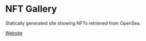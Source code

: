 # NFT Gallery
Statically generated site showing NFTs retrieved from OpenSea.

[Website](https://ole.dev/nft)
